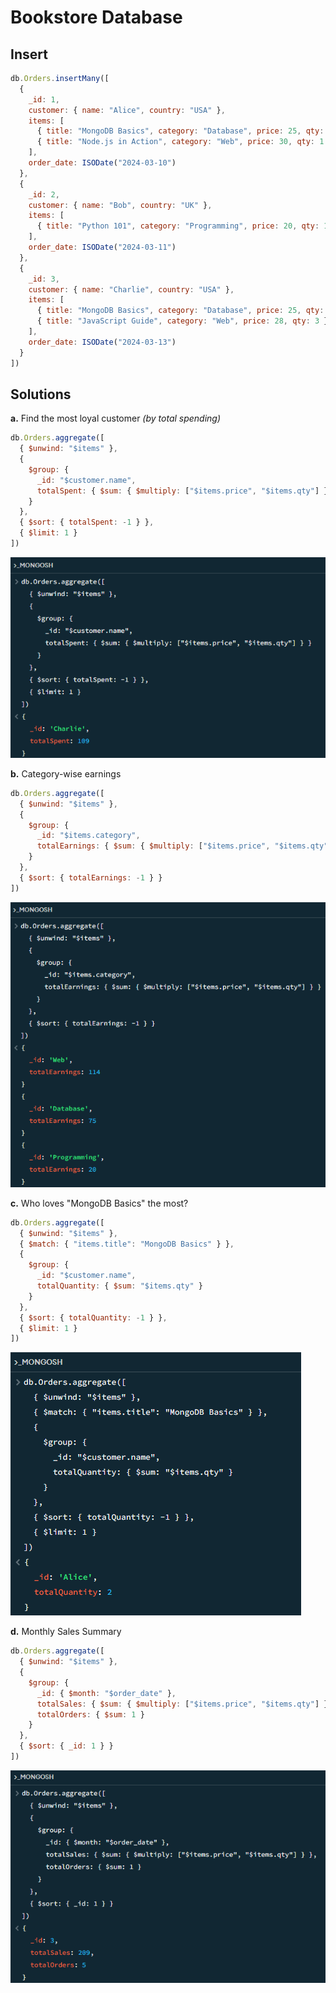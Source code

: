 # Bookstore Database

## Insert
```js
db.Orders.insertMany([
  {
    _id: 1,
    customer: { name: "Alice", country: "USA" },
    items: [
      { title: "MongoDB Basics", category: "Database", price: 25, qty: 2 },
      { title: "Node.js in Action", category: "Web", price: 30, qty: 1 }
    ],
    order_date: ISODate("2024-03-10")
  },
  {
    _id: 2,
    customer: { name: "Bob", country: "UK" },
    items: [
      { title: "Python 101", category: "Programming", price: 20, qty: 1 }
    ],
    order_date: ISODate("2024-03-11")
  },
  {
    _id: 3,
    customer: { name: "Charlie", country: "USA" },
    items: [
      { title: "MongoDB Basics", category: "Database", price: 25, qty: 1 },
      { title: "JavaScript Guide", category: "Web", price: 28, qty: 3 }
    ],
    order_date: ISODate("2024-03-13")
  }
])
```

## Solutions

**a.** Find the most loyal customer *(by total spending)*

```js
db.Orders.aggregate([
  { $unwind: "$items" },
  { 
    $group: {
      _id: "$customer.name",
      totalSpent: { $sum: { $multiply: ["$items.price", "$items.qty"] } }
    }
  },
  { $sort: { totalSpent: -1 } },
  { $limit: 1 }
])
```
![](./screenshots/4.1.png)

**b.** Category-wise earnings
```js
db.Orders.aggregate([
  { $unwind: "$items" },
  { 
    $group: {
      _id: "$items.category",
      totalEarnings: { $sum: { $multiply: ["$items.price", "$items.qty"] } }
    }
  },
  { $sort: { totalEarnings: -1 } }
])
```
![](./screenshots/4.2.png)

**c.** Who loves "MongoDB Basics" the most?
```js
db.Orders.aggregate([
  { $unwind: "$items" },
  { $match: { "items.title": "MongoDB Basics" } },
  { 
    $group: {
      _id: "$customer.name",
      totalQuantity: { $sum: "$items.qty" }
    }
  },
  { $sort: { totalQuantity: -1 } },
  { $limit: 1 }
])
```
![](./screenshots/4.3.png)

**d.** Monthly Sales Summary
```js
db.Orders.aggregate([
  { $unwind: "$items" },
  { 
    $group: {
      _id: { $month: "$order_date" },
      totalSales: { $sum: { $multiply: ["$items.price", "$items.qty"] } },
      totalOrders: { $sum: 1 }
    }
  },
  { $sort: { _id: 1 } }
])
```
![](./screenshots/4.4.png)
